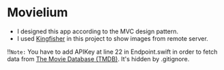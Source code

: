 # Movielium

- I designed this app according to the MVC design pattern.
- I used [Kingfisher](https://github.com/onevcat/Kingfisher) in this project to show images from remote server.

‼️`Note:` You have to add APIKey at line 22 in Endpoint.swift in order to fetch data from [The Movie Database (TMDB)](https://www.themoviedb.org/). It's hidden by .gitignore.
